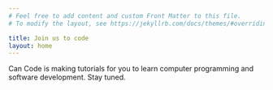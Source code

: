 ```yaml
---
# Feel free to add content and custom Front Matter to this file.
# To modify the layout, see https://jekyllrb.com/docs/themes/#overriding-theme-defaults

title: Join us to code
layout: home
---
```

Can Code is making tutorials for you to learn computer programming and software development. Stay tuned.
